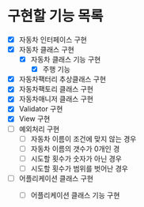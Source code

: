# 구현할 기능 목록
- [x] 자동차 인터페이스 구현
- [x] 자동차 클래스 구현
    - [x] 자동차 클래스 기능 구현
        - [x] 주행 기능
- [x] 자동차팩터리 추상클래스 구현
- [x] 자동차팩토리 클래스 구현
- [x] 자동차매니저 클래스 구현
- [x] Validator 구현
- [x] View 구현
- [ ] 예외처리 구현
    - [ ] 자동차 이름이 조건에 맞지 않는 경우
    - [ ] 자동차 이름의 갯수가 0개인 경
    - [ ] 시도할 횟수가 숫자가 아닌 경우
    - [ ] 시도할 횟수가 범위를 벗어난 경우
- [ ] 어플리케이션 클래스 구현
    - [ ] 어플리케이션 클래스 기능 구현
            